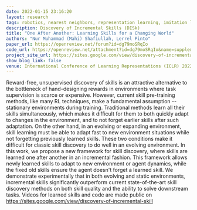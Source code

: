 ```yaml
---
date: 2022-01-15 23:16:20
layout: research
tags: robotics, nearest neighbors, representation learning, imitation learning
description: Discovery of Incremental Skills (DISk)
title: "One After Another: Learning Skills for a Changing World"
authors: "Nur Muhammad (Mahi) Shafiullah, Lerrel Pinto"
paper_url: https://openreview.net/forum?id=dg79moSRqIo
code_url: https://openreview.net/attachment?id=dg79moSRqIo&name=supplementary_material
project_site_url: https://sites.google.com/view/discovery-of-incremental-skill
show_blog_link: false
venue: International Conference of Learning Representations (ICLR) 2022
---
```


Reward-free, unsupervised discovery of skills is an attractive alternative to the bottleneck of hand-designing rewards in environments where task supervision is scarce or expensive. However, current skill pre-training methods, like many RL techniques, make a fundamental assumption -- stationary environments during training. Traditional methods learn all their skills simultaneously, which makes it difficult for them to both quickly adapt to changes in the environment, and to not forget earlier skills after such adaptation. On the other hand, in an evolving or expanding environment, skill learning must be able to adapt fast to new environment situations while not forgetting previously learned skills. These two conditions make it difficult for classic skill discovery to do well in an evolving environment. In this work, we propose a new framework for skill discovery, where skills are learned one after another in an incremental fashion. This framework allows newly learned skills to adapt to new environment or agent dynamics, while the fixed old skills ensure the agent doesn't forget a learned skill. We demonstrate experimentally that in both evolving and static environments, incremental skills significantly outperform current state-of-the-art skill discovery methods on both skill quality and the ability to solve downstream tasks. Videos for learned skills and code are made public on https://sites.google.com/view/discovery-of-incremental-skill

